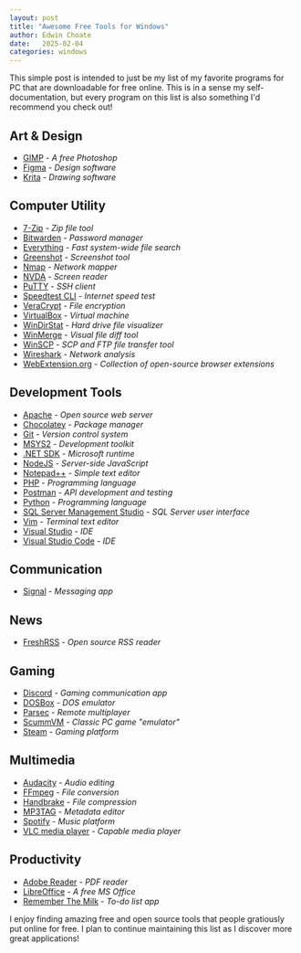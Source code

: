 ```yaml
---
layout: post
title: "Awesome Free Tools for Windows"
author: Edwin Choate
date:   2025-02-04
categories: windows
---
```


This simple post is intended to just be my list of my favorite programs for PC that are downloadable for free online. This is in a sense my self-documentation, but every program on this list is also something I'd recommend you check out! 

## Art & Design

* [GIMP](https://www.gimp.org/downloads/) - _A free Photoshop_
* [Figma](https://www.figma.com/downloads/) - _Design software_
* [Krita](https://krita.org/en/download/) - _Drawing software_

## Computer Utility

* [7-Zip](https://www.7-zip.org/) - _Zip file tool_
* [Bitwarden](https://bitwarden.com/download/) - _Password manager_
* [Everything](https://www.voidtools.com/downloads/) - _Fast system-wide file search_
* [Greenshot](https://getgreenshot.org/downloads/) - _Screenshot tool_
* [Nmap](https://nmap.org/download.html) - _Network mapper_
* [NVDA](https://www.nvaccess.org/download/) - _Screen reader_
* [PuTTY](https://www.putty.org/) - _SSH client_
* [Speedtest CLI](https://www.speedtest.net/apps/cli) - _Internet speed test_
* [VeraCrypt](https://www.veracrypt.fr/en/Downloads.html) - _File encryption_
* [VirtualBox](https://www.virtualbox.org/wiki/Downloads) - _Virtual machine_
* [WinDirStat](https://windirstat.net/download.html) - _Hard drive file visualizer_
* [WinMerge](https://winmerge.org/downloads/?lang=en) - _Visual file diff tool_
* [WinSCP](https://winscp.net/eng/download.php) - _SCP and FTP file transfer tool_
* [Wireshark](https://www.wireshark.org/download.html) - _Network analysis_
* [WebExtension.org](https://webextension.org/) - _Collection of open-source browser extensions_

## Development Tools

* [Apache](https://httpd.apache.org/download.cgi) - _Open source web server_
* [Chocolatey](https://chocolatey.org/install) - _Package manager_
* [Git](https://git-scm.com/downloads) - _Version control system_
* [MSYS2](https://www.msys2.org/) - _Development toolkit_ 
* [.NET SDK](https://dotnet.microsoft.com/en-us/download) - _Microsoft runtime_
* [NodeJS](https://nodejs.org/en/download) - _Server-side JavaScript_
* [Notepad++](https://notepad-plus-plus.org/downloads/) - _Simple text editor_
* [PHP](https://www.php.net/downloads.php) - _Programming language_
* [Postman](https://www.postman.com/downloads/) - _API development and testing_ 
* [Python](https://www.python.org/downloads/) - _Programming language_
* [SQL Server Management Studio](https://learn.microsoft.com/en-us/sql/ssms/download-sql-server-management-studio-ssms?view=sql-server-ver16#download-ssms) - _SQL Server user interface_
* [Vim](https://www.vim.org/download.php) - _Terminal text editor_
* [Visual Studio](https://visualstudio.microsoft.com/downloads/) - _IDE_
* [Visual Studio Code](https://code.visualstudio.com/) - _IDE_

## Communication

* [Signal](https://signal.org/download/) - _Messaging app_

## News

* [FreshRSS](https://freshrss.org/) - _Open source RSS reader_

## Gaming

* [Discord](https://discord.com/download) - _Gaming communication app_
* [DOSBox](https://www.dosbox.com/download.php?main=1) - _DOS emulator_
* [Parsec](https://parsec.app/downloads) - _Remote multiplayer_ 
* [ScummVM](https://www.scummvm.org/downloads/) - _Classic PC game "emulator"_
* [Steam](https://store.steampowered.com/about/) - _Gaming platform_

## Multimedia

* [Audacity](https://www.audacityteam.org/download/) - _Audio editing_
* [FFmpeg](https://ffmpeg.org/download.html) - _File conversion_
* [Handbrake](https://handbrake.fr/downloads.php) - _File compression_
* [MP3TAG](https://www.mp3tag.de/en/download.html) - _Metadata editor_
* [Spotify](https://www.spotify.com/de-en/download/windows/) - _Music platform_
* [VLC media player](https://www.videolan.org/vlc/) - _Capable media player_ 

## Productivity

* [Adobe Reader](https://get.adobe.com/reader/) - _PDF reader_
* [LibreOffice](https://www.libreoffice.org/download/download-libreoffice/) - _A free MS Office_
* [Remember The Milk](https://www.rememberthemilk.com/services/) - _To-do list app_

I enjoy finding amazing free and open source tools that people gratiously put online for free. I plan to continue maintaining this list as I discover more great applications!
